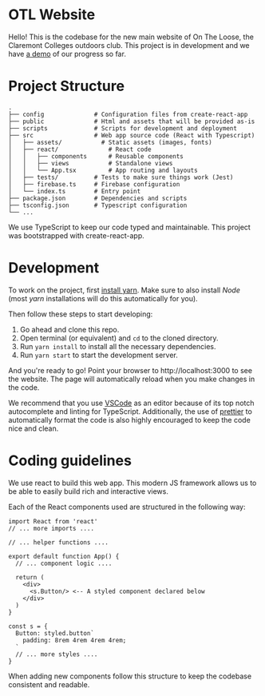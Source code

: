 # OTL Website

Hello! This is the codebase for the new main website of On The Loose, the Claremont Colleges outdoors club. This project is in development and we have [a demo](https://on-the-loose.firebaseapp.com/) of our progress so far.

# Project Structure

```
.
├── config              # Configuration files from create-react-app
├── public              # Html and assets that will be provided as-is
├── scripts             # Scripts for development and deployment
├── src                 # Web app source code (React with Typescript)
│   ├── assets/           # Static assets (images, fonts)
│   ├── react/              # React code
│   │   ├── components      # Reusable components
│   │   ├── views           # Standalone views
│   │   └── App.tsx         # App routing and layouts
│   ├── tests/          # Tests to make sure things work (Jest)
│   ├── firebase.ts     # Firebase configuration
│   └── index.ts        # Entry point
├── package.json        # Dependencies and scripts
├── tsconfig.json       # Typescript configuration
└── ...
```

We use TypeScript to keep our code typed and maintainable. This project was bootstrapped with create-react-app.

# Development

To work on the project, first [install yarn](https://yarnpkg.com/en/docs/install). Make sure to also install _Node_ (most _yarn_ installations will do this automatically for you).

Then follow these steps to start developing:

1. Go ahead and clone this repo.
2. Open terminal (or equivalent) and `cd` to the cloned directory.
3. Run `yarn install` to install all the necessary dependencies.
4. Run `yarn start` to start the development server.

And you're ready to go! Point your browser to http://localhost:3000 to see the website. The page will automatically reload when you make changes in the code.

We recommend that you use [VSCode](https://code.visualstudio.com/) as an editor because of its top notch autocomplete and linting for TypeScript. Additionally, the use of [prettier](https://prettier.io/) to automatically format the code is also highly encouraged to keep the code nice and clean.

# Coding guidelines

We use react to build this web app. This modern JS framework allows us to be able to easily build rich and interactive views.

Each of the React components used are structured in the following way:

```tsx
import React from 'react'
// ... more imports ....

// ... helper functions ....

export default function App() {
  // ... component logic ....

  return (
    <div>
      <s.Button/> <-- A styled component declared below
    </div>
  )
}

const s = {
  Button: styled.button`
    padding: 8rem 4rem 4rem 4rem;
  `
  // ... more styles ....
}
```

When adding new components follow this structure to keep the codebase consistent and readable.
